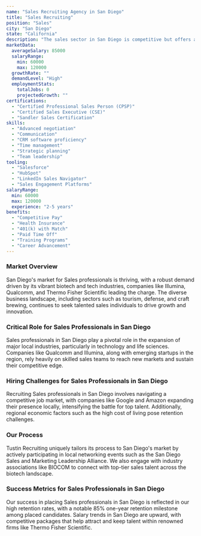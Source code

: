 ```yaml
---
name: "Sales Recruiting Agency in San Diego"
title: "Sales Recruiting"
position: "Sales"
city: "San Diego"
state: "California"
description: "The sales sector in San Diego is competitive but offers ample opportunities for growth, particularly in technology and biotech sectors."
marketData:
  averageSalary: 85000
  salaryRange:
    min: 60000
    max: 120000
  growthRate: ""
  demandLevel: "High"
  employmentStats:
    totalJobs: 0
    projectedGrowth: ""
certifications:
  - "Certified Professional Sales Person (CPSP)"
  - "Certified Sales Executive (CSE)"
  - "Sandler Sales Certification"
skills:
  - "Advanced negotiation"
  - "Communication"
  - "CRM software proficiency"
  - "Time management"
  - "Strategic planning"
  - "Team leadership"
tooling:
  - "Salesforce"
  - "HubSpot"
  - "LinkedIn Sales Navigator"
  - "Sales Engagement Platforms"
salaryRange:
  min: 60000
  max: 120000
  experience: "2-5 years"
benefits:
  - "Competitive Pay"
  - "Health Insurance"
  - "401(k) with Match"
  - "Paid Time Off"
  - "Training Programs"
  - "Career Advancement"
---
```


### Market Overview
San Diego's market for Sales professionals is thriving, with a robust demand driven by its vibrant biotech and tech industries, companies like Illumina, Qualcomm, and Thermo Fisher Scientific leading the charge. The diverse business landscape, including sectors such as tourism, defense, and craft brewing, continues to seek talented sales individuals to drive growth and innovation.
### Critical Role for Sales Professionals in San Diego
Sales professionals in San Diego play a pivotal role in the expansion of major local industries, particularly in technology and life sciences. Companies like Qualcomm and Illumina, along with emerging startups in the region, rely heavily on skilled sales teams to reach new markets and sustain their competitive edge.

### Hiring Challenges for Sales Professionals in San Diego
Recruiting Sales professionals in San Diego involves navigating a competitive job market, with companies like Google and Amazon expanding their presence locally, intensifying the battle for top talent. Additionally, regional economic factors such as the high cost of living pose retention challenges.

### Our Process
Tustin Recruiting uniquely tailors its process to San Diego's market by actively participating in local networking events such as the San Diego Sales and Marketing Leadership Alliance. We also engage with industry associations like BIOCOM to connect with top-tier sales talent across the biotech landscape.

### Success Metrics for Sales Professionals in San Diego
Our success in placing Sales professionals in San Diego is reflected in our high retention rates, with a notable 85% one-year retention milestone among placed candidates. Salary trends in San Diego are upward, with competitive packages that help attract and keep talent within renowned firms like Thermo Fisher Scientific.
